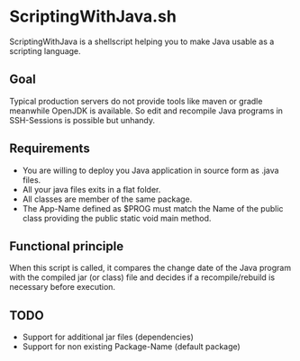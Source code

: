 # ScriptingWithJava.sh

ScriptingWithJava is a shellscript helping you to make Java usable as a scripting language. 

## Goal

Typical production servers do not provide tools like maven or gradle meanwhile OpenJDK is available. So edit and recompile Java programs in SSH-Sessions is possible but unhandy.

## Requirements

- You are willing to deploy you Java application in source form as .java files.
- All your java files exits in a flat folder.
- All classes are member of the same package. 
- The App-Name defined as $PROG must match the Name of the public class providing the public static void main method.

## Functional principle

When this script is called, it compares the change date of the Java program with the compiled jar (or class) file and decides if a recompile/rebuild is necessary before execution.

## TODO

- Support for additional jar files (dependencies)
- Support for non existing Package-Name (default package)

